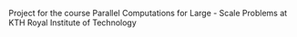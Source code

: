 Project for the course Parallel Computations for Large - Scale Problems at KTH Royal Institute of Technology
